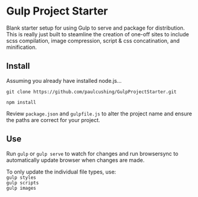 # Gulp Project Starter
Blank starter setup for using Gulp to serve and package for distribution. This is really just built to steamline the creation of one-off sites to include scss compilation, image compression, script & css concatination, and minification. 

## Install
Assuming you already have installed node.js...

`git clone https://github.com/paulcushing/GulpProjectStarter.git`

`npm install`

Review `package.json` and `gulpfile.js` to alter the project name and ensure the paths are correct for your project.

## Use
Run `gulp` or `gulp serve` to watch for changes and run browsersync to automatically update browser when changes are made. 

To only update the individual file types, use:<br/>
`gulp styles`<br/>
`gulp scripts`<br/>
`gulp images`<br/>


